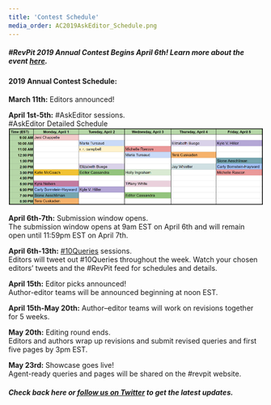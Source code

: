```yaml
---
title: 'Contest Schedule'
media_order: AC2019AskEditor_Schedule.png
---
```


##### \#RevPit 2019 Annual Contest Begins April 6th! Learn more about the event [here](http://reviseresub.com/annual-contest).

#### 2019 Annual Contest Schedule: 

**March 11th:** Editors announced!

**April 1st-5th:** #AskEditor sessions.<br>
\#AskEditor Detailed Schedule <br>
![](AC2019AskEditor_Schedule.png)<br>

**April 6th-7th:** Submission window opens.  
The submission window opens at 9am EST on April 6th and will remain open until 11:59pm EST on April 7th.

**April 6th-13th:** [#10Queries](https://katiemccoach.com/how-an-editor-sees-it-10queries?target=_blank) sessions.  
Editors will tweet out #10Queries throughout the week. Watch your chosen editors’ tweets and the #RevPit feed for schedules and details.

**April 15th:** Editor picks announced!  
Author-editor teams  will be announced beginning at noon EST.  

**April 15th-May 20th:** Author–editor teams will work  on revisions together for 5 weeks.

**May 20th:** Editing round ends.  
Editors and authors wrap up revisions and submit revised queries and first five pages by 3pm EST.

**May 23rd:** Showcase goes live!  
Agent-ready queries and pages will be shared on the #revpit website.

##### Check back here or [follow us on Twitter](https://twitter.com/ReviseResub?target=_blank) to get the latest updates.

